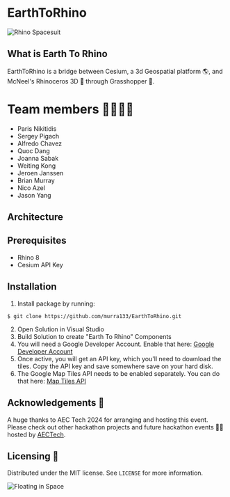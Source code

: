 # EarthToRhino

![Rhino Spacesuit](/Assets/Rhino%20Spacesuit_Short.gif)

## What is Earth To Rhino
EarthToRhino is a bridge between Cesium, a 3d Geospatial platform 🌎, and McNeel's Rhinoceros 3D 🦏 through Grasshopper 🦗.

# Team members 👨‍🚀👩‍🚀
- Paris Nikitidis
- Sergey Pigach
- Alfredo Chavez
- Quoc Dang
- Joanna Sabak
- Weiting Kong
- Jeroen Janssen
- Brian Murray
- Nico Azel
- Jason Yang

## Architecture


## Prerequisites
- Rhino 8
- Cesium API Key

## Installation

1. Install package by running:
```
$ git clone https://github.com/murra133/EarthToRhino.git
```
2. Open Solution in Visual Studio
3. Build Solution to create "Earth To Rhino" Components
4. You will need a Google Developer Account. Enable that here: [Google Developer Account](https://developers.google.com/maps)
5. Once active, you will get an API key, which you'll need to download the tiles. Copy the API key and save somewhere save on your hard disk.
6. The Google Map Tiles API needs to be enabled separately. You can do that here: [Map Tiles API](https://console.developers.google.com/apis/api/tile.googleapis.com/overview?project=945366370034)

## Acknowledgements 🙌

A huge thanks to AEC Tech 2024 for arranging and hosting this event.
Please check out other hackathon projects and future hackathon events 👩‍💻 hosted by [AECTech](https://www.aectech.us/).

## Licensing 🔑

Distributed under the MIT license. See `LICENSE` for more information.

![Floating in Space](/Assets/Floating_in_Space.gif)
